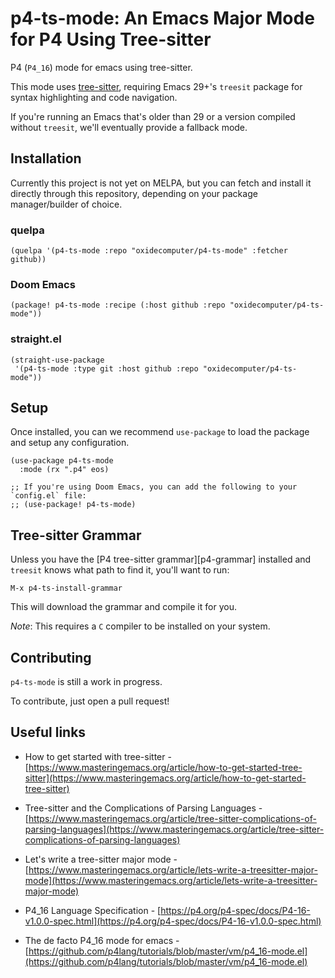 # p4-ts-mode: An Emacs Major Mode for P4 Using Tree-sitter

P4 (`P4_16`) mode for emacs using tree-sitter.

This mode uses [tree-sitter][tree-sitter], requiring Emacs 29+'s `treesit`
package for syntax highlighting and code navigation.

If you're running an Emacs that's older than 29 or a version compiled without
`treesit`, we'll eventually provide a fallback mode.

<!-- ![Screenshot](ss.png?raw=true "Screenshot") -->

## Installation

Currently this project is not yet on MELPA, but you can fetch and install it
directly through this repository, depending on your package manager/builder of
choice.

### quelpa

```elisp
(quelpa '(p4-ts-mode :repo "oxidecomputer/p4-ts-mode" :fetcher github))
```

### Doom Emacs

```elisp
(package! p4-ts-mode :recipe (:host github :repo "oxidecomputer/p4-ts-mode"))
```

### straight.el

```elisp
(straight-use-package
 '(p4-ts-mode :type git :host github :repo "oxidecomputer/p4-ts-mode"))
```

## Setup

Once installed, you can we recommend `use-package` to load the package
and setup any configuration.

```elisp
(use-package p4-ts-mode
  :mode (rx ".p4" eos)

;; If you're using Doom Emacs, you can add the following to your `config.el` file:
;; (use-package! p4-ts-mode)
```

## Tree-sitter Grammar

Unless you have the [P4 tree-sitter grammar][p4-grammar] installed and
`treesit` knows what path to find it, you'll want to run:

```
M-x p4-ts-install-grammar
```

This will download the grammar and compile it for you.

*Note*: This requires a `C` compiler to be installed on your system.

## Contributing

`p4-ts-mode` is still a work in progress.

To contribute, just open a pull request!

## Useful links

- How to get started with tree-sitter -
  [https://www.masteringemacs.org/article/how-to-get-started-tree-sitter](https://www.masteringemacs.org/article/how-to-get-started-tree-sitter)

- Tree-sitter and the Complications of Parsing Languages -
  [https://www.masteringemacs.org/article/tree-sitter-complications-of-parsing-languages](https://www.masteringemacs.org/article/tree-sitter-complications-of-parsing-languages)

- Let's write a tree-sitter major mode -
  [https://www.masteringemacs.org/article/lets-write-a-treesitter-major-mode](https://www.masteringemacs.org/article/lets-write-a-treesitter-major-mode)

- P4_16 Language Specification -
  [https://p4.org/p4-spec/docs/P4-16-v1.0.0-spec.html](https://p4.org/p4-spec/docs/P4-16-v1.0.0-spec.html)

- The de facto P4_16 mode for emacs -
  [https://github.com/p4lang/tutorials/blob/master/vm/p4_16-mode.el](https://github.com/p4lang/tutorials/blob/master/vm/p4_16-mode.el)


[tree-sitter]: https://tree-sitter.github.io/tree-sitter/
